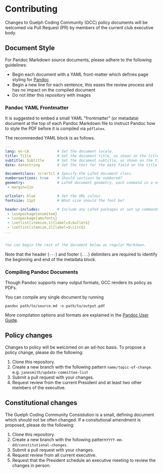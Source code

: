 # Contributing

Changes to Guelph Coding Community (GCC) policy documents will be welcomed via Pull Request (PR) by members of the current club executive body.

## Document Style

For Pandoc Markdown source documents, please adhere to the following guidelines:

 - Begin each document with a YAML front-matter which defines page styling for [Pandoc](https://pandoc.org)
 - Begin a new line for each sentence, this eases the review process and has no impact on the compiled document
 - Do not litter this repository with images

### Pandoc YAML Frontmatter

It is suggested to embed a small YAML "frontmatter" (or metadata) document at the top of each Pandoc Markdown file to instruct Pandoc how to style the PDF before it is compiled via `pdflatex`.

The recommended YAML block is as follows.

```yaml
---
lang: en-CA             # Set the document locale.
title: Title            # Set the document title, as shown on the title page.
subtitle: Subtitle      # Set the document subtitle, as shown on the title page.
date: datestring        # Set the text for the date field on the title page.

documentclass: scrartcl # Specify the LaTeX document class.
numbersections: true    # Should sections be numbered?
geometry:               # LaTeX document geometry, each command in a new bullet.
 - margin=1in

urlcolor: blue          # Set the URL colour
fontsize: 11pt          # What size should the font be?

header-includes:        # Include any LaTeX packages or set up commands below.
 - \usepackage{enumitem}
 - \usepackage{amsfonts}
 - \setlist[itemize,1]{label=$\bullet$}
 - \setlist[itemize,2]{label=$\circ$}
...


You can begin the rest of the document below as regular Markdown.
```

Note that the header (`---`) and footer (`...`) delimiters are required to identify the beginning and end of the metadata block.

### Compiling Pandoc Documents

Though Pandoc supports many output formats, GCC renders its policy as PDFs.

You can compile any single document by running

```
pandoc path/to/source.md -o path/to/output.pdf
```

More compilation options and formats are explained in the [Pandoc User Guide](https://pandoc.org/MANUAL.html).


## Policy changes

Changes to policy will be welcomed on an ad-hoc basis.
To propose a policy change, please do the following:

 1. Clone this repository.
 2. Create a new branch with the following pattern `name/topic-of-change`.
    e.g. `janesmith/update-committee-list`
 3. Submit a pull request with your changes.
 4. Request review from the current President and at least two other members of the executive.

## Constitutional changes

The Guelph Coding Community Consistution is a small, defining document which should not be often changed.
If a consitutional amendment is proposed, please do the following:

 1. Clone this repository.
 2. Create a new branch with the following pattern`YYYY-mm-dd/constitutional-changes`.
 3. Submit a pull request with your changes.
 4. Request review from all current executive.
 5. Request that the President schedule an executive meeting to review the changes in person.
